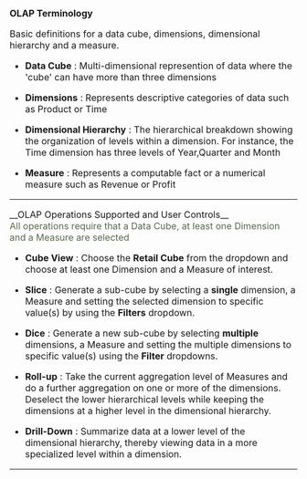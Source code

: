 <font size="3">

__OLAP Terminology__

Basic definitions for a data cube, dimensions, dimensional hierarchy and a measure.

* __Data Cube__ : Multi-dimensional represention of data where the 'cube' can have more than three dimensions

* __Dimensions__ : Represents descriptive categories of data such as Product or Time

* __Dimensional Hierarchy__ : The hierarchical breakdown showing the organization of levels within a dimension. For instance, the Time dimension has  three levels of Year,Quarter and Month 

* __Measure__ : Represents a computable fact or a numerical measure such as Revenue or Profit
</p>
<hr>
<p>
__OLAP Operations Supported and User Controls__
<font color= #586949><br>All operations require that a Data Cube, at least one Dimension and a Measure are selected</br></font>

* __Cube View__ : Choose the __Retail Cube__ from the dropdown and choose at least one Dimension and a Measure of interest.

* __Slice__ : Generate a sub-cube by selecting a __single__ dimension, a Measure and setting the selected dimension to specific value(s) by using the __Filters__ dropdown.

* __Dice__ : Generate a new sub-cube by selecting __multiple__ dimensions, a Measure and setting the multiple dimensions to specific value(s) using the __Filter__ dropdowns.

* __Roll-up__ : Take the current aggregation level of Measures and do a further aggregation on one or more of the dimensions. Deselect the lower hierarchical levels while keeping the dimensions at a higher level in the dimensional hierarchy.

* __Drill-Down__ : Summarize data at a lower level of the dimensional hierarchy, thereby viewing data in a more specialized level within a dimension.
<hr>

</font>



